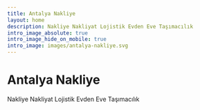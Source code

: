 ```yaml
---
title: Antalya Nakliye
layout: home
description: Nakliye Nakliyat Lojistik Evden Eve Taşımacılık
intro_image_absolute: true
intro_image_hide_on_mobile: true
intro_image: images/antalya-nakliye.svg
---
```


# Antalya Nakliye

Nakliye Nakliyat Lojistik Evden Eve Taşımacılık